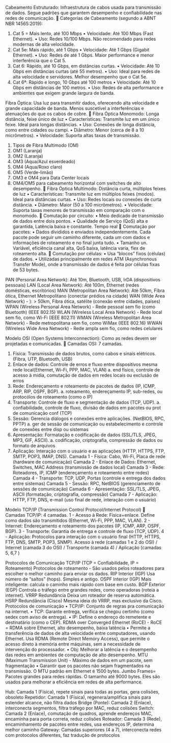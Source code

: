 Cabeamento Estruturado: Infraestrutura de cabos usada para transmissão de dados. Segue padrões que garantem desempenho e confiabilidade nas redes de comunicação.
🔹 Categorias de Cabeamento (segundo a ABNT NBR 14565:2019):
1.	Cat 5 = Mais lento, até 100 Mbps
•	Velocidade: Até 100 Mbps (Fast Ethernet).
•	Uso: Redes 10/100 Mbps. Não recomendado para redes modernas de alta velocidade.
2.	Cat 5e: Mais rápido, até 1 Gbps
•	Velocidade: Até 1 Gbps (Gigabit Ethernet).
•	Uso: Redes de até 1 Gbps. Maior performance e menor interferência que o Cat 5.
3.	Cat 6: Rápido, até 10 Gbps, em distâncias curtas.
•	Velocidade: Até 10 Gbps em distâncias curtas (até 55 metros).
•	Uso: Ideal para redes de alta velocidade e servidores. Melhor desempenho que o Cat 5e.
4.	Cat 6ª: Rápido e longo, 10 Gbps até 100 metros
•	Velocidade: Até 10 Gbps em distâncias de 100 metros.
•	Uso: Redes de alta performance e ambientes que exigem grande largura de banda.

Fibra Óptica: Usa luz para transmitir dados, oferecendo alta velocidade e grande capacidade de banda. Menos suscetível a interferências e atenuações do que os cabos de cobre.
🔹 Fibra Óptica Monomodo: Longa distância, feixe único de luz
•	Características: Transmite luz em um único feixe. Ideal para longas distâncias.
•	Uso: Conexões de longa distância, como entre cidades ou campi.
•	Diâmetro: Menor (cerca de 8 a 10 micrômetros).
•	Velocidade: Suporta altas taxas de transmissão.
1.	Tipos de Fibra Multimodo (OM)
1.	OM1 (Laranja)
2.	OM2 (Laranja)
3.	OM3 (Aqua/Azul esverdeado)
4.	OM4 (Aqua/Roxo claro)
5.	OM5 (Verde-limão)
6.	OM3 e OM4 para Data Center locais
7.	OM4/OM5 para cabeamento horizontal com switches de alto desempenho.
🔹 Fibra Óptica Multimodo: Distância curta, múltiplos feixes de luz
•	Características: Transmite luz em múltiplos feixes (modos). Ideal para distâncias curtas.
•	Uso: Redes locais ou conexões de curta distância.
•	Diâmetro: Maior (50 a 100 micrômetros).
•	Velocidade: Suporta taxas menores de transmissão em comparação com o monomodo.
🔹 Comutação por circuito:
•	Meio dedicado de transmissão de dados entre dois pontos. 
•	Qualidade de Serviço (QoS) alta e garantida, Latência baixa e constante. Tempo real
🔹 Comutação por pacotes:
•	Dados divididos e enviados independentemente. Cada pacote pode seguir um caminho diferente, cada um com dados e informações de roteamento e no final junta tudo.
•	Tamanho un. Variável, eficiência canal alta, QoS baixa, latência varia, flex de roteamento alta.
🔹 Comutação por células:
•	Usa “blocos” fixos (células) de dados.
•	Utilizadas principalmente em redes ATM (Asynchronous Transfer Mode), onde a transmissão de dados é feita por células fixas de 53 bytes.

PAN (Personal Area Network): Até 10m, Bluetooth, USB, IrDA (dispositivos pessoais)
LAN (Local Area Network): Até 100m, Ethernet (redes domésticas, escritórios)
MAN (Metropolitan Area Network): Até 50km, Fibra ótica, Ethernet Metropolitano (conectar prédios na cidade)
WAN (Wide Area Network) - ): > 50km, Fibra ótica, satélite (conexão entre cidades, países)
WPAN (Wireless Personal Area Network) - Rede pessoal sem fio (como Bluetooth) (IEEE 802.15)
WLAN (Wireless Local Area Network) - Rede local sem fio, como Wi-Fi (IEEE 802.11)
WMAN (Wireless Metropolitan Area Network) - Rede metropolitana sem fio, como WiMax (IEEE 802.16)
WWAN (Wireless Wide Area Network) - Rede ampla sem fio, como redes celulares

 Modelo OSI (Open Systems Interconnection): Como as redes devem ser projetadas e comunicadas.
 🔹 Camadas OSI: 7 camadas. 
1.	Física: Transmissão de dados brutos, como cabos e sinais elétricos. (Fibra, UTP, Bluetooth, USB)
2.	Enlace de dados: Controle de erros e fluxo entre dispositivos mesma rede local(Ethernet, Wi-Fi, PPP, MAC, VLAN)
a.	end físico, controle de acesso à mídia, comutação de dados em redes locais ou exclusão de erros
3.	Rede: Endereçamento e roteamento de pacotes de dados (IP, ICMP, ARP, RIP, OSPF, BGP).
a.	roteamento, endereçamento IP, sub-redes, ou protocólos de roteamento (como o IP)
4.	Transporte: Controle de fluxo e segmentação de dados (TCP, UDP).
a.	confiabilidade, controle de fluxo, divisão de dados em pacotes ou prot de comunicação conf (TCP)
5.	Sessão: Gerencia diálogos e conexões entre aplicações. (NetBIOS, RPC, PPTP)
a.	ger de sessão de comunicação ou estabelecimento e controle de conexões entre disp ou sistemas
6.	Apresentação: Formatação e codificação de dados (SSL/TLS, JPEG, MP3, GIF, ASCII).
a.	codificação, criptografia, compressão de dados ou formato de arquivos
7.	Aplicação: Interação com o usuário e as aplicações (HTTP, HTTPS, FTP, SMTP, POP3, IMAP, DNS).
Camada 1 - Física: Cabo, Wi-Fi, Placa de rede (hardware de comunicação)
Camada 2 - Enlace de Dados: Ethernet, Switches, MAC Address (transmissão de dados local)
Camada 3 - Rede: Roteadores, IP, ICMP (endereçamento e roteamento entre redes)
Camada 4 - Transporte: TCP, UDP, Portas (controle e entrega dos dados entre sistemas)
Camada 5 - Sessão: RPC, NetBIOS (gerenciamento de sessões de comunicação)
Camada 6 - Apresentação: SSL/TLS, JPEG, ASCII (formatação, criptografia, compressão)
Camada 7 - Aplicação: HTTP, FTP, DNS, e-mail (uso final de rede, interação com o usuário)

 Modelo TCP/IP (Transmission Control Protocol/Internet Protocol)
 🔹 Camadas TCP/IP: 4 camadas. 
1 - Acesso à Rede: Física+enlace. Define como dados são transmitidos (Ethernet, Wi-Fi, PPP, MAC, VLAN).
2 - Internet: Endereçamento e roteamento dos pacotes (IP, ICMP, ARP, OSPF, BGP).
3 - Transporte: Garantia de entrega e controle de fluxo (TCP, UDP).
4 - Aplicação: Protocolos para interação com o usuário final (HTTP, HTTPS, FTP, DNS, SMTP, POP3, SNMP).
Acesso à rede (camadas 1 e 2 do OSI) / Internet (camada 3 do OSI) / Transporte (camada 4) / Aplicação (camadas 5, 6,7 )

Protocolos de Comunicação TCP/IP (TCP = Confiabilidade, IP = Roteamento)
Protocolos de roteamento - São usados pelos roteadores para escolher o melhor caminho para enviar os dados.
RIP	Interior (IGP)	Usa número de “saltos” (hops). Simples e antigo.
OSPF	Interior (IGP)	Mais inteligente: calcula o caminho mais rápido com base em custo.
BGP	Exterior (EGP)	Controla o tráfego entre grandes redes, como operadoras (roteia a internet).
VRRP	Redundância	Deixa um roteador de reserva automática.
HSRP	Redundância (Cisco)	Mesma ideia do VRRP, mas exclusivo da Cisco.
Protocolos de comunicação 
•	TCP/IP: Conjunto de regras pra comunicação na internet.
•	TCP: Garante entrega, verifica se chegou certinho (como sedex com aviso de entrega).
•	IP: Define o endereço do remetente e destinatário (como o CEP).
RDMA over Converged Ethernet (RoCE) - RoCE = RDMA sobre Ethernet, alto desempenho, baixa latência
•	Permite a transferência de dados de alta velocidade entre computadores, usando Ethernet. Usa RDMA (Remote Direct Memory Access), que permite o acesso direto à memória entre máquinas, sem a necessidade de intervenção do processador.
•	Obj: Melhorar a latência e o desempenho das redes em ambientes de computação de alto desempenho.
MTU (Maximum Transmission Unit) - Máximo de dados em um pacote, sem fragmentação
•	Garantir que os pacotes não sejam fragmentados na transmissão. O MTU padrão em Ethernet é 1500 bytes.
Jumbo Frames= Pacotes grandes para redes rápidas.  O tamanho até 9000 bytes. Eles são usados para melhorar a eficiência em redes de alta performance.

Hub: Camada 1 (Física), repete sinais para todas as portas, gera colisões, obsoleto
Repetidor: Camada 1 (Física), regenera/amplifica sinais para estender alcance, não filtra dados
Bridge (Ponte): Camada 2 (Enlace), interconecta segmentos, filtra tráfego por MAC, reduz colisões
Switch: Camada 2 (Enlace), comutação de quadros, aprende endereços MAC, encaminha para porta correta, reduz colisões
Roteador: Camada 3 (Rede), encaminhamento de pacotes entre redes, usa endereços IP, determina melhor caminho
Gateway: Camadas superiores (4 a 7), interconecta redes com protocolos diferentes, faz tradução de protocolos
